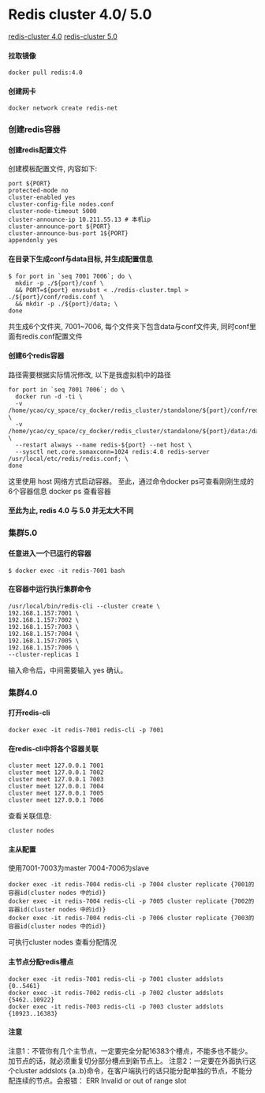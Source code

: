 # Redis cluster 4.0/ 5.0

[redis-cluster 4.0](https://www.cnblogs.com/Lenbrother/p/12222715.html)
[redis-cluster 5.0](https://blog.csdn.net/adolph586/article/details/85340764#01__CentOS_75_2)



#### 拉取镜像
```
docker pull redis:4.0
```

#### 创建网卡
```
docker network create redis-net
```

### 创建redis容器
#### 创建redis配置文件
创建模板配置文件, 内容如下:
```
port ${PORT}
protected-mode no
cluster-enabled yes
cluster-config-file nodes.conf
cluster-node-timeout 5000
cluster-announce-ip 10.211.55.13 # 本机ip
cluster-announce-port ${PORT}
cluster-announce-bus-port 1${PORT}
appendonly yes
```
#### 在目录下生成conf与data目标, 并生成配置信息
```
$ for port in `seq 7001 7006`; do \
  mkdir -p ./${port}/conf \
  && PORT=${port} envsubst < ./redis-cluster.tmpl > ./${port}/conf/redis.conf \
  && mkdir -p ./${port}/data; \
done
```
共生成6个文件夹, 7001~7006, 每个文件夹下包含data与conf文件夹, 同时conf里面有redis.conf配置文件

#### 创建6个redis容器
路径需要根据实际情况修改, 以下是我虚拟机中的路径
```
for port in `seq 7001 7006`; do \
  docker run -d -ti \
  -v /home/ycao/cy_space/cy_docker/redis_cluster/standalone/${port}/conf/redis.conf:/usr/local/etc/redis/redis.conf \
  -v /home/ycao/cy_space/cy_docker/redis_cluster/standalone/${port}/data:/data \
  --restart always --name redis-${port} --net host \
  --sysctl net.core.somaxconn=1024 redis:4.0 redis-server /usr/local/etc/redis/redis.conf; \
done
```
这里使用 host 网络方式启动容器。
至此，通过命令docker ps可查看刚刚生成的6个容器信息
docker ps 查看容器

#### 至此为止, redis 4.0 与 5.0 并无太大不同


### 集群5.0
#### 任意进入一个已运行的容器
```
$ docker exec -it redis-7001 bash
```
#### 在容器中运行执行集群命令
```
/usr/local/bin/redis-cli --cluster create \
192.168.1.157:7001 \
192.168.1.157:7002 \
192.168.1.157:7003 \
192.168.1.157:7004 \
192.168.1.157:7005 \
192.168.1.157:7006 \
--cluster-replicas 1
```
输入命令后，中间需要输入 yes 确认。


### 集群4.0
#### 打开redis-cli
```
docker exec -it redis-7001 redis-cli -p 7001
```
#### 在redis-cli中将各个容器关联
```
cluster meet 127.0.0.1 7001
cluster meet 127.0.0.1 7002
cluster meet 127.0.0.1 7003
cluster meet 127.0.0.1 7004
cluster meet 127.0.0.1 7005
cluster meet 127.0.0.1 7006
```
查看关联信息:
```
cluster nodes
```

#### 主从配置
使用7001-7003为master 7004-7006为slave
```
docker exec -it redis-7004 redis-cli -p 7004 cluster replicate {7001的容器id(cluster nodes 中的id)}
docker exec -it redis-7004 redis-cli -p 7005 cluster replicate {7002的容器id(cluster nodes 中的id)}
docker exec -it redis-7004 redis-cli -p 7006 cluster replicate {7003的容器id(cluster nodes 中的id)}
```
可执行cluster nodes 查看分配情况

#### 主节点分配redis槽点
```
docker exec -it redis-7001 redis-cli -p 7001 cluster addslots {0..5461}
docker exec -it redis-7002 redis-cli -p 7002 cluster addslots {5462..10922}
docker exec -it redis-7003 redis-cli -p 7003 cluster addslots {10923..16383}
```

#### 注意
注意1：不管你有几个主节点，一定要完全分配16383个槽点，不能多也不能少。加节点的话，就必须重复切分部分槽点到新节点上。
注意2：一定要在外面执行这个cluster addslots {a..b}命令，在客户端执行的话只能分配单独的节点，不能分配连续的节点。会报错： ERR Invalid or out of range slot